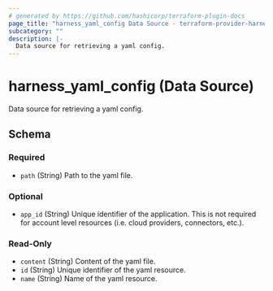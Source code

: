 ```yaml
---
# generated by https://github.com/hashicorp/terraform-plugin-docs
page_title: "harness_yaml_config Data Source - terraform-provider-harness"
subcategory: ""
description: |-
  Data source for retrieving a yaml config.
---
```


# harness_yaml_config (Data Source)

Data source for retrieving a yaml config.



<!-- schema generated by tfplugindocs -->
## Schema

### Required

- `path` (String) Path to the yaml file.

### Optional

- `app_id` (String) Unique identifier of the application. This is not required for account level resources (i.e. cloud providers, connectors, etc.).

### Read-Only

- `content` (String) Content of the yaml file.
- `id` (String) Unique identifier of the yaml resource.
- `name` (String) Name of the yaml resource.
